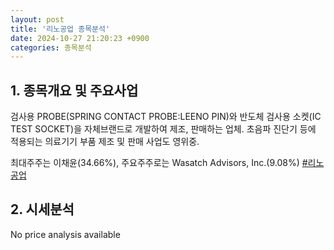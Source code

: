 ```yaml
---
layout: post
title: '리노공업 종목분석'
date: 2024-10-27 21:20:23 +0900
categories: 종목분석
---
```


## 1. 종목개요 및 주요사업

검사용 PROBE(SPRING CONTACT PROBE:LEENO PIN)와 반도체 검사용 소켓(IC TEST SOCKET)을 자체브랜드로 개발하여 제조, 판매하는 업체. 초음파 진단기 등에 적용되는 의료기기 부품 제조 및 판매 사업도 영위중. 

최대주주는 이채윤(34.66%), 주요주주로는 Wasatch Advisors, Inc.(9.08%)
[#리노공업](#)

## 2. 시세분석

No price analysis available
